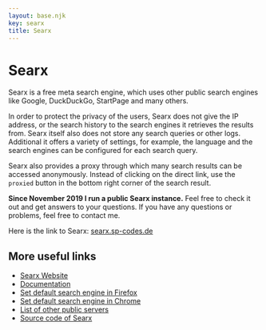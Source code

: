 ```yaml
---
layout: base.njk
key: searx
title: Searx
---
```

# Searx

Searx is a free meta search engine, which uses other public search engines like Google, DuckDuckGo, StartPage and many others.

In order to protect the privacy of the users, Searx does not give the IP address, or the search history to the search engines it retrieves the results from. Searx itself also does not store any search queries or other logs. Additional it offers a variety of settings, for example, the language and the search engines can be configured for each search query.

Searx also provides a proxy through which many search results can be accessed anonymously. Instead of clicking on the  direct link, use the `proxied` button in the bottom right corner of the search result.

__Since November 2019 I run a public Searx instance.__ Feel free to check it out and get answers to your questions. If you have any questions or problems, feel free to contact me.

Here is the link to Searx: [searx.sp-codes.de](https://searx.sp-codes.de)


## More useful links

* [Searx Website](https://asciimoo.github.io/searx/)
* [Documentation](https://asciimoo.github.io/searx/user/index.html)
* [Set default search engine in Firefox](https://support.mozilla.org/en-US/kb/add-or-remove-search-engine-firefox)
* [Set default search engine in Chrome](https://support.google.com/chrome/answer/95426?co=GENIE.Platform%3DDesktop&hl=en)
* [List of other public servers](https://searx.space/)
* [Source code of Searx](https://github.com/asciimoo/searx)
